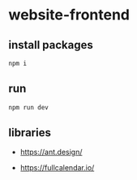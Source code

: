 # website-frontend

## install packages

```bash
npm i
```

## run

```bash
npm run dev
```

## libraries

- https://ant.design/

- https://fullcalendar.io/